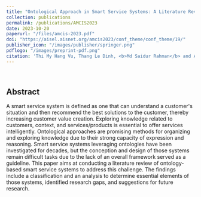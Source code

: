 ```yaml
---
title: "Ontological Approach in Smart Service Systems: A Literature Review"
collection: publications
permalink: /publications/AMCIS2023
date: 2023-10-20
paperurl: "/files/amcis-2023.pdf"
doi: "https://aisel.aisnet.org/amcis2023/conf_theme/conf_theme/19/"
publisher_icon: "/images/publisher/springer.png"
pdflogo: "/images/preprint-pdf.png"
citation: 'Thi My Hang Vu, Thang Le Dinh, <b>Md Saidur Rahman</b> and Annie Brasseur, &quot;Ontological Approach in Smart Service Systems: A Literature Review&quot;, <i>Americas Conference on Information Systems (<b>AMCIS</b>)</i> 2023.'
---
```

<br>

## Abstract
A smart service system is defined as one that can understand a customer&apos;s situation and then recommend the best solutions to the customer, thereby increasing customer value creation. Exploring knowledge related to customers, context, and services/products is essential to offer services intelligently. Ontological approaches are promising methods for organizing and exploring knowledge due to their strong capacity of expression and reasoning. Smart service systems leveraging ontologies have been investigated for decades, but the conception and design of those systems remain difficult tasks due to the lack of an overall framework served as a guideline. This paper aims at conducting a literature review of ontology-based smart service systems to address this challenge. The findings include a classification and an analysis to determine essential elements of those systems, identified research gaps, and suggestions for future research.